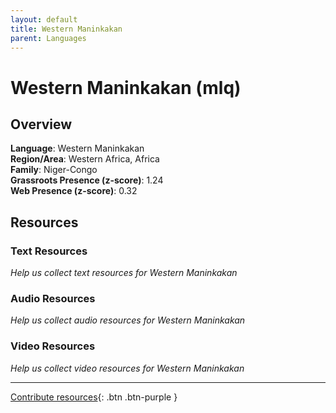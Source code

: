 ```yaml
---
layout: default
title: Western Maninkakan
parent: Languages
---
```


# Western Maninkakan (mlq)

## Overview

**Language**: Western Maninkakan  
**Region/Area**: Western Africa, Africa  
**Family**: Niger-Congo  
**Grassroots Presence (z-score)**: 1.24  
**Web Presence (z-score)**: 0.32  

## Resources

### Text Resources
*Help us collect text resources for Western Maninkakan*

### Audio Resources
*Help us collect audio resources for Western Maninkakan*

### Video Resources
*Help us collect video resources for Western Maninkakan*

---

[Contribute resources](https://forms.office.com/e/1SfLJx3u1r){: .btn .btn-purple }
